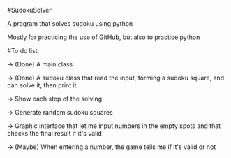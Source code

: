 #SudokuSolver

A program that solves sudoku using python

Mostly for practicing the use of GitHub, but also to practice python

#To do list:

-> (Done) A main class

-> (Done) A sudoku class that read the input, forming a sudoku square, and can solve it, then print it

-> Show each step of the solving

-> Generate random sudoku squares

-> Graphic interface that let me input numbers in the empty spots and that checks the final result if it's valid

-> (Maybe) When entering a number, the game tells me if it's valid or not
